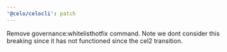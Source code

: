 ```yaml
---
'@celo/celocli': patch
---
```


Remove governance:whitelisthotfix command. Note we dont consider this breaking since it has not functioned since the cel2 transition.
